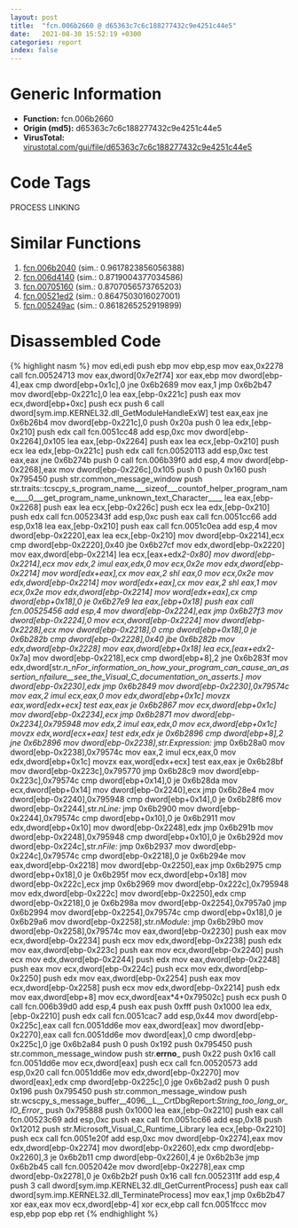 ```yaml
---
layout: post
title:  "fcn.006b2660 @ d65363c7c6c188277432c9e4251c44e5"
date:   2021-08-30 15:52:19 +0300
categories: report
index: false
---
```


# Generic Information
- **Function:** fcn.006b2660
- **Origin (md5):** d65363c7c6c188277432c9e4251c44e5
- **VirusTotal:** [virustotal.com/gui/file/d65363c7c6c188277432c9e4251c44e5][virustotal_ref]

# Code Tags
<span class="tag" id="PROCESS">PROCESS</span>
<span class="tag" id="LINKING">LINKING</span>


# Similar Functions

1. [fcn.006b2040][similar_1_ref] (sim.: 0.9617823856056388)
2. [fcn.006d4140][similar_2_ref] (sim.: 0.8719004377034586)
3. [fcn.00705160][similar_3_ref] (sim.: 0.8707056573765203)
4. [fcn.00521ed2][similar_4_ref] (sim.: 0.8647503016027001)
5. [fcn.005249ac][similar_5_ref] (sim.: 0.8618265252919899)


# Disassembled Code

{% highlight nasm %}
mov edi,edi
push ebp
mov ebp,esp
mov eax,0x2278
call fcn.00524713
mov eax,dword[0x7e2f74]
xor eax,ebp
mov dword[ebp-4],eax
cmp dword[ebp+0x1c],0
jne 0x6b2689
mov eax,1
jmp 0x6b2b47
mov dword[ebp-0x221c],0
lea eax,[ebp-0x221c]
push eax
mov ecx,dword[ebp+0xc]
push ecx
push 6
call dword[sym.imp.KERNEL32.dll_GetModuleHandleExW]
test eax,eax
jne 0x6b26b4
mov dword[ebp-0x221c],0
push 0x20a
push 0
lea edx,[ebp-0x210]
push edx
call fcn.0051cc48
add esp,0xc
mov dword[ebp-0x2264],0x105
lea eax,[ebp-0x2264]
push eax
lea ecx,[ebp-0x210]
push ecx
lea edx,[ebp-0x221c]
push edx
call fcn.00520113
add esp,0xc
test eax,eax
jne 0x6b274b
push 0
call fcn.006b39f0
add esp,4
mov dword[ebp-0x2268],eax
mov dword[ebp-0x226c],0x105
push 0
push 0x160
push 0x795450
push str.common_message_window
push str.traits::tcscpy_s_program_name___sizeof___countof_helper_program_name____0___get_program_name_unknown_text_Character____
lea eax,[ebp-0x2268]
push eax
lea ecx,[ebp-0x226c]
push ecx
lea edx,[ebp-0x210]
push edx
call fcn.0052343f
add esp,0xc
push eax
call fcn.0051cc66
add esp,0x18
lea eax,[ebp-0x210]
push eax
call fcn.0051c0ea
add esp,4
mov dword[ebp-0x2220],eax
lea ecx,[ebp-0x210]
mov dword[ebp-0x2214],ecx
cmp dword[ebp-0x2220],0x40
jbe 0x6b27cf
mov edx,dword[ebp-0x2220]
mov eax,dword[ebp-0x2214]
lea ecx,[eax+edx*2-0x80]
mov dword[ebp-0x2214],ecx
mov edx,2
imul eax,edx,0
mov ecx,0x2e
mov edx,dword[ebp-0x2214]
mov word[edx+eax],cx
mov eax,2
shl eax,0
mov ecx,0x2e
mov edx,dword[ebp-0x2214]
mov word[edx+eax],cx
mov eax,2
shl eax,1
mov ecx,0x2e
mov edx,dword[ebp-0x2214]
mov word[edx+eax],cx
cmp dword[ebp+0x18],0
je 0x6b27e9
lea eax,[ebp+0x18]
push eax
call fcn.00525456
add esp,4
mov dword[ebp-0x2224],eax
jmp 0x6b27f3
mov dword[ebp-0x2224],0
mov ecx,dword[ebp-0x2224]
mov dword[ebp-0x2228],ecx
mov dword[ebp-0x2218],0
cmp dword[ebp+0x18],0
je 0x6b282b
cmp dword[ebp-0x2228],0x40
jbe 0x6b282b
mov edx,dword[ebp-0x2228]
mov eax,dword[ebp+0x18]
lea ecx,[eax+edx*2-0x7a]
mov dword[ebp-0x2218],ecx
cmp dword[ebp+8],2
jne 0x6b283f
mov edx,dword[str._n_nFor_information_on_how_your_program_can_cause_an_assertion_nfailure__see_the_Visual_C_documentation_on_asserts.]
mov dword[ebp-0x2230],edx
jmp 0x6b2849
mov dword[ebp-0x2230],0x79574c
mov eax,2
imul ecx,eax,0
mov edx,dword[ebp+0x1c]
movzx eax,word[edx+ecx]
test eax,eax
je 0x6b2867
mov ecx,dword[ebp+0x1c]
mov dword[ebp-0x2234],ecx
jmp 0x6b2871
mov dword[ebp-0x2234],0x795948
mov edx,2
imul eax,edx,0
mov ecx,dword[ebp+0x1c]
movzx edx,word[ecx+eax]
test edx,edx
je 0x6b2896
cmp dword[ebp+8],2
jne 0x6b2896
mov dword[ebp-0x2238],str.Expression:_
jmp 0x6b28a0
mov dword[ebp-0x2238],0x79574c
mov eax,2
imul ecx,eax,0
mov edx,dword[ebp+0x1c]
movzx eax,word[edx+ecx]
test eax,eax
je 0x6b28bf
mov dword[ebp-0x223c],0x795770
jmp 0x6b28c9
mov dword[ebp-0x223c],0x79574c
cmp dword[ebp+0x14],0
je 0x6b28da
mov ecx,dword[ebp+0x14]
mov dword[ebp-0x2240],ecx
jmp 0x6b28e4
mov dword[ebp-0x2240],0x795948
cmp dword[ebp+0x14],0
je 0x6b28f6
mov dword[ebp-0x2244],str._nLine:_
jmp 0x6b2900
mov dword[ebp-0x2244],0x79574c
cmp dword[ebp+0x10],0
je 0x6b2911
mov edx,dword[ebp+0x10]
mov dword[ebp-0x2248],edx
jmp 0x6b291b
mov dword[ebp-0x2248],0x795948
cmp dword[ebp+0x10],0
je 0x6b292d
mov dword[ebp-0x224c],str._nFile:_
jmp 0x6b2937
mov dword[ebp-0x224c],0x79574c
cmp dword[ebp-0x2218],0
je 0x6b294e
mov eax,dword[ebp-0x2218]
mov dword[ebp-0x2250],eax
jmp 0x6b2975
cmp dword[ebp+0x18],0
je 0x6b295f
mov ecx,dword[ebp+0x18]
mov dword[ebp-0x222c],ecx
jmp 0x6b2969
mov dword[ebp-0x222c],0x795948
mov edx,dword[ebp-0x222c]
mov dword[ebp-0x2250],edx
cmp dword[ebp-0x2218],0
je 0x6b298a
mov dword[ebp-0x2254],0x7957a0
jmp 0x6b2994
mov dword[ebp-0x2254],0x79574c
cmp dword[ebp+0x18],0
je 0x6b29a6
mov dword[ebp-0x2258],str._nModule:_
jmp 0x6b29b0
mov dword[ebp-0x2258],0x79574c
mov eax,dword[ebp-0x2230]
push eax
mov ecx,dword[ebp-0x2234]
push ecx
mov edx,dword[ebp-0x2238]
push edx
mov eax,dword[ebp-0x223c]
push eax
mov ecx,dword[ebp-0x2240]
push ecx
mov edx,dword[ebp-0x2244]
push edx
mov eax,dword[ebp-0x2248]
push eax
mov ecx,dword[ebp-0x224c]
push ecx
mov edx,dword[ebp-0x2250]
push edx
mov eax,dword[ebp-0x2254]
push eax
mov ecx,dword[ebp-0x2258]
push ecx
mov edx,dword[ebp-0x2214]
push edx
mov eax,dword[ebp+8]
mov ecx,dword[eax*4+0x79502c]
push ecx
push 0
call fcn.006b39d0
add esp,4
push eax
push 0xfff
push 0x1000
lea edx,[ebp-0x2210]
push edx
call fcn.0051cac7
add esp,0x44
mov dword[ebp-0x225c],eax
call fcn.0051dd6e
mov eax,dword[eax]
mov dword[ebp-0x2270],eax
call fcn.0051dd6e
mov dword[eax],0
cmp dword[ebp-0x225c],0
jge 0x6b2a84
push 0
push 0x192
push 0x795450
push str.common_message_window
push str.__errno___
push 0x22
push 0x16
call fcn.0051dd6e
mov ecx,dword[eax]
push ecx
call fcn.00520573
add esp,0x20
call fcn.0051dd6e
mov edx,dword[ebp-0x2270]
mov dword[eax],edx
cmp dword[ebp-0x225c],0
jge 0x6b2ad2
push 0
push 0x196
push 0x795450
push str.common_message_window
push str.wcscpy_s_message_buffer__4096__L__CrtDbgReport:_String_too_long_or_IO_Error__
push 0x795888
push 0x1000
lea eax,[ebp-0x2210]
push eax
call fcn.00523c69
add esp,0xc
push eax
call fcn.0051cc66
add esp,0x18
push 0x12012
push str.Microsoft_Visual_C_Runtime_Library
lea ecx,[ebp-0x2210]
push ecx
call fcn.0051e20f
add esp,0xc
mov dword[ebp-0x2274],eax
mov edx,dword[ebp-0x2274]
mov dword[ebp-0x2260],edx
cmp dword[ebp-0x2260],3
je 0x6b2b11
cmp dword[ebp-0x2260],4
je 0x6b2b3e
jmp 0x6b2b45
call fcn.0052042e
mov dword[ebp-0x2278],eax
cmp dword[ebp-0x2278],0
je 0x6b2b2f
push 0x16
call fcn.0052311f
add esp,4
push 3
call dword[sym.imp.KERNEL32.dll_GetCurrentProcess]
push eax
call dword[sym.imp.KERNEL32.dll_TerminateProcess]
mov eax,1
jmp 0x6b2b47
xor eax,eax
mov ecx,dword[ebp-4]
xor ecx,ebp
call fcn.0051fccc
mov esp,ebp
pop ebp
ret
{% endhighlight %}


[similar_1_ref]: /report/fcn.006b2040@d65363c7c6c188277432c9e4251c44e5
[similar_2_ref]: /report/fcn.006d4140@d65363c7c6c188277432c9e4251c44e5
[similar_3_ref]: /report/fcn.00705160@d65363c7c6c188277432c9e4251c44e5
[similar_4_ref]: /report/fcn.00521ed2@d65363c7c6c188277432c9e4251c44e5
[similar_5_ref]: /report/fcn.005249ac@d65363c7c6c188277432c9e4251c44e5
[virustotal_ref]: https://www.virustotal.com/gui/file/d65363c7c6c188277432c9e4251c44e5
